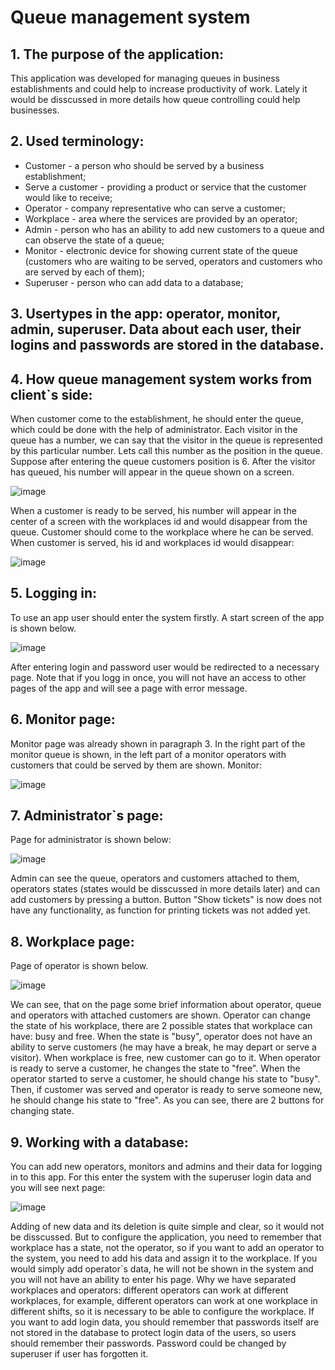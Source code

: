 # Queue management system

## 1. The purpose of the application:

This application was developed for managing queues in business establishments and could help to increase productivity of work. Lately it would be disscussed in more details how queue controlling could help businesses.

## 2. Used terminology:
- Customer - a person who should be served by a business establishment;
- Serve a customer - providing a product or service that the customer would like to receive;
- Operator - company representative who can serve a customer;
- Workplace - area where the services are provided by an operator;
- Admin - person who has an ability to add new customers to a queue and can observe the state of a queue;
- Monitor - electronic device for showing current state of the queue (customers who are waiting to be served, operators and customers who are served by each of them);
- Superuser - person who can add data to a database;

## 3. Usertypes in the app: operator, monitor, admin, superuser. Data about each user, their logins and passwords are stored in the database.

## 4. How queue management system works from client`s side:
When customer come to the establishment, he should enter the queue, which could be done with the help of administrator. Each visitor in the queue has a number, we can say that the visitor in the queue is represented by this particular number. Lets call this number as the position in the queue. Suppose after entering the queue customers position is 6.
After the visitor has queued, his number will appear in the queue shown on a screen.

![image](https://github.com/vladstudennikov/queueManagementSystem/assets/91913216/67be4a7e-358c-46a5-aa42-adf57a26fb02)

When a customer is ready to be served, his number will appear in the center of a screen with the workplaces id and would disappear from the queue. Customer should come to the workplace where he can be served.
When customer is served, his id and workplaces id would disappear:

![image](https://github.com/vladstudennikov/queueManagementSystem/assets/91913216/d81519d5-8a64-495f-a405-066b6d018680)

## 5. Logging in:
To use an app user should enter the system firstly. A start screen of the app is shown below.

![image](https://github.com/vladstudennikov/queueManagementSystem/assets/91913216/d5e70ba0-bfaa-43f6-bc01-8ee464e321c6)

After entering login and password user would be redirected to a necessary page. Note that if you logg in once, you will not have an access to other pages of the app and will see a page with error message.

## 6. Monitor page:
Monitor page was already shown in paragraph 3. In the right part of the monitor queue is shown, in the left part of a monitor operators with customers that could be served by them are shown.
Monitor:

![image](https://github.com/vladstudennikov/queueManagementSystem/assets/91913216/44a49b5e-fc64-47d7-b5bc-b52bc7cf2609)

## 7. Administrator`s page:
Page for administrator is shown below:

![image](https://github.com/vladstudennikov/queueManagementSystem/assets/91913216/db259ceb-88dd-486f-a38b-b997141260cc)

Admin can see the queue, operators and customers attached to them, operators states (states would be disscussed in more details later) and can add customers by pressing a button. Button "Show tickets" is now does not have any functionality, as function for printing tickets was not added yet.

## 8. Workplace page:
Page of operator is shown below.

![image](https://github.com/vladstudennikov/queueManagementSystem/assets/91913216/a9b81eaa-68c5-4514-a117-aeae3fb1b51f)

We can see, that on the page some brief information about operator, queue and operators with attached customers are shown. 
Operator can change the state of his workplace, there are 2 possible states that workplace can have: busy and free. When the state is "busy", operator does not have an ability to serve customers (he may have a break, he may depart or serve a visitor). When workplace is free, new customer can go to it.
When operator is ready to serve a customer, he changes the state to "free". When the operator started to serve a customer, he should change his state to "busy". Then, if customer was served and operator is ready to serve someone new, he should change his state to "free".
As you can see, there are 2 buttons for changing state.

## 9. Working with a database:
You can add new operators, monitors and admins and their data for logging in to this app. For this enter the system with the superuser login data and you will see next page:

![image](https://github.com/vladstudennikov/queueManagementSystem/assets/91913216/1590dbfa-ea3c-476b-b47d-713ff1f9313e)

Adding of new data and its deletion is quite simple and clear, so it would not be disscussed. But to configure the application, you need to remember that workplace has a state, not the operator, so if you want to add an operator to the system, you need to add his data and assign it to the workplace. If you would simply add operator`s data, he will not be shown in the system and you will not have an ability to enter his page.
Why we have separated workplaces and operators: different operators can work at different workplaces, for example, different operators can work at one workplace in different shifts, so it is necessary to be able to configure the workplace.
If you want to add login data, you should remember that passwords itself are not stored in the database to protect login data of the users, so users should remember their passwords. Password could be changed by superuser if user has forgotten it.


